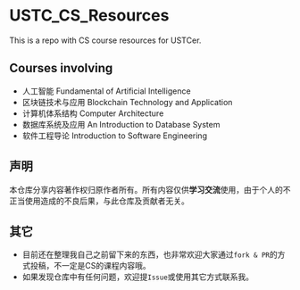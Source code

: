 # USTC_CS_Resources

This is a repo with CS course resources for USTCer.

## Courses involving

- 人工智能 Fundamental of Artificial Intelligence
- 区块链技术与应用 Blockchain Technology and Application
- 计算机体系结构 Computer Architecture
- 数据库系统及应用 An Introduction to Database System
- 软件工程导论 Introduction to Software Engineering

## 声明

本仓库分享内容著作权归原作者所有。所有内容仅供**学习交流**使用，由于个人的不正当使用造成的不良后果，与此仓库及贡献者无关。

## 其它

- 目前还在整理我自己之前留下来的东西，也非常欢迎大家通过`fork & PR`的方式投稿，不一定是CS的课程内容哦。
- 如果发现仓库中有任何问题，欢迎提`Issue`或使用其它方式联系我。
